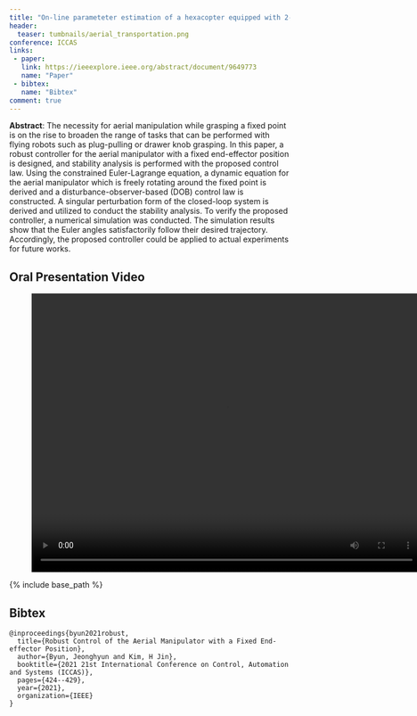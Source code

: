 ```yaml
---
title: "On-line parameteter estimation of a hexacopter equipped with 2-DOF robotic arm against disturbance "
header:
  teaser: tumbnails/aerial_transportation.png
conference: ICCAS
links: 
 - paper: 
   link: https://ieeexplore.ieee.org/abstract/document/9649773
   name: "Paper"
 - bibtex:
   name: "Bibtex"
comment: true
---
```


**Abstract**: The necessity for aerial manipulation while grasping a fixed point is on the rise to broaden the range of tasks that can be performed with flying robots such as plug-pulling or drawer knob grasping. In this paper, a robust controller for the aerial manipulator with a fixed end-effector position is designed, and stability analysis is performed with the proposed control law. Using the constrained Euler-Lagrange equation, a dynamic equation for the aerial manipulator which is freely rotating around the fixed point is derived and a disturbance-observer-based (DOB) control law is constructed. A singular perturbation form of the closed-loop system is derived and utilized to conduct the stability analysis. To verify the proposed
controller, a numerical simulation was conducted. The simulation results show that the Euler angles satisfactorily follow their desired trajectory. Accordingly, the proposed controller could be applied to actual experiments for future works.

## Oral Presentation Video
<figure class="video_container">
  <center><video width = "700" height="500" controls="true" allowfullscreen="true" poster="">
    <source src="/videos/JHByun_ICCAS_2021_presentation_video_v2.mp4" type="video/mp4">
  </video></center>
</figure>

{% include base_path %}

## Bibtex <a id="bibtex"></a>
```
@inproceedings{byun2021robust,
  title={Robust Control of the Aerial Manipulator with a Fixed End-effector Position},
  author={Byun, Jeonghyun and Kim, H Jin},
  booktitle={2021 21st International Conference on Control, Automation and Systems (ICCAS)},
  pages={424--429},
  year={2021},
  organization={IEEE}
}
```
